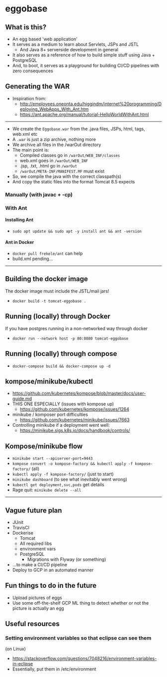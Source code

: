 # eggobase

## What is this?

- An egg based 'web application'
- It serves as a medium to learn about Servlets, JSPs and JSTL
    - And Java 8+ serverside development in general
- It also serves as a reference of how to build simple stuff using Java + PostgreSQL
- And, to boot, it serves as a playground for building CI/CD pipelines with zero consequences

## Generating the WAR

- Inspiration from:
    - http://employees.oneonta.edu/higgindm/internet%20programming/Deploying_WebApps_With_Ant.htm
    - https://ant.apache.org/manual/tutorial-HelloWorldWithAnt.html
---
- We create the `Eggobase.war` from the .java files, JSPs, html, tags, web.xml etc
- A `.war` is just a zip archive, nothing more
- We archive all files in the /warOut directory
- The main point is:
    - Compiled classes go in `/warOut/WEB_INF/classes`
    - web.xml goes in `/warOut/WEB_INF`
    - .jsp, .txt, .html go in `/warOut`
    - `/warOut/META-INF/MANIFEST.MF` must exist
- So, we compile the java with the correct classpath(s)
- And copy the static files into the format Tomcat 8.5 expects

### Manually (with javac + -cp)



### With Ant

#### Installing Ant

- `sudo apt update && sudo apt -y install ant && ant -version`

#### Ant in Docker

- `docker pull frekele/ant` can help
- build.xml pending...

---

## Building the docker image

The docker image must include the JSTL/mail jars!

- `docker build -t tomcat-eggobase .`

## Running (locally) through Docker

If you have postgres running in a non-networked way through docker

- `docker run --network host -p 80:8080 tomcat-eggobase`

## Running (locally) through compose

- `docker-compose build && docker-compose up -d`

## kompose/minikube/kubectl

- https://github.com/kubernetes/kompose/blob/master/docs/user-guide.md
- THIS ONE ESPECIALLY (issues with kompose up)
    - https://github.com/kubernetes/kompose/issues/1264
- minikube / komposer port difficulties 
    - https://github.com/kubernetes/minikube/issues/7663
- Controlling minikube if a deployment went well: 
    - https://minikube.sigs.k8s.io/docs/handbook/controls/

## Kompose/minikube flow

- `minikube start --apiserver-port=9443`
- `kompose convert -o kompose-factory && kubectl apply -f kompose-factory/` (all)
- `kubectl apply -f kompose-factory/` (just to start)
- `minikube dashboard` (to see what inevitably went wrong)
- `kubectl get deployment,svc,pods` get details
- Rage quit: `minikube delete --all`

---

## Vague future plan

- JUnit
- TravisCI
- Dockerise
    - Tomcat
    - All required libs
    - environment vars
    - PostgreSQL
        - Migrations with Flyway (or something)
- ...to make a CI/CD pipeline
- Deploy to GCP in an automated manner

## Fun things to do in the future

- Upload pictures of eggs
- Use some off-the-shelf GCP ML thing to detect whether or not the picture is actually an egg

## Useful resources

### Setting environment variables so that eclipse can see them
(on Linux)

- https://stackoverflow.com/questions/7048216/environment-variables-in-eclipse
- Essentially, put them in /etc/environment
